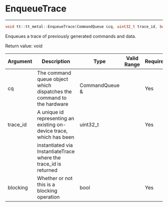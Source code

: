 # EnqueueTrace

---
```cpp
void tt::tt_metal::EnqueueTrace(CommandQueue &cq, uint32_t trace_id, bool blocking)void tt::tt_metal::EnqueueTrace(CommandQueue &cq, uint32_t trace_id, bool blocking)
```

Enqueues a trace of previously generated commands and data.

Return value: void

| Argument      | Description                                                           | Type           | Valid Range      | Required       |
|---------------|-----------------------------------------------------------------------|----------------|------------------|----------------|
| cq            | The command queue object which dispatches the command to the hardware | CommandQueue & |                  | Yes            |
| trace_id      | A unique id representing an existing on-device trace, which has been  | uint32_t       |                  | Yes            |
|               | instantiated via InstantiateTrace where the trace_id is returned      |                |                  |                |
| blocking      | Whether or not this is a blocking operation                           | bool           |                  | Yes            |
